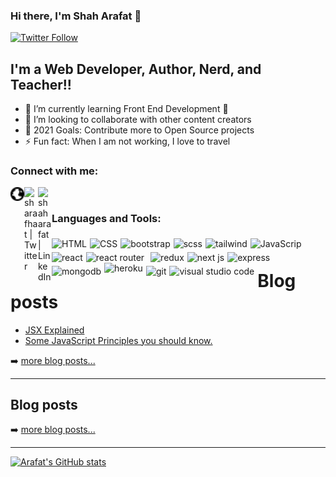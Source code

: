 ### Hi there, I'm Shah Arafat 👋

[![Twitter Follow](https://img.shields.io/twitter/follow/sharafhat?color=%231DA1F2&label=Twitter&style=flat-square)](https://twitter.com/sharafhat?ref_src=twsrc%5Etfw)

## I'm a Web Developer, Author, Nerd, and Teacher!!

- 🌱 I’m currently learning Front End Development 🤣
- 👯 I’m looking to collaborate with other content creators
- 🥅 2021 Goals: Contribute more to Open Source projects
- ⚡ Fun fact: When I am not working, I love to travel

### Connect with me:

[<img align="left" alt="shaharafat.info" width="22px" src="https://raw.githubusercontent.com/iconic/open-iconic/master/svg/globe.svg" />][website]
[<img align="left" alt="sharafhat | Twitter" width="22px" src="https://cdn.jsdelivr.net/npm/simple-icons@v3/icons/twitter.svg" />][twitter]
[<img align="left" alt="shah arafat | LinkedIn" width="22px" src="https://cdn.jsdelivr.net/npm/simple-icons@v3/icons/linkedin.svg" />][linkedin]

<br />

### Languages and Tools:

<img align="left" alt="HTML" style="margin-right: 5px; margin-top: 5px" src="https://img.shields.io/badge/HTML5-E34F26?style=for-the-badge&logo=html5&logoColor=white" />
<img align="left" alt="CSS" style="margin-right: 5px; margin-top: 5px" src="https://img.shields.io/badge/CSS3-1572B6?style=for-the-badge&logo=css3&logoColor=white" />
<img align="left" alt="bootstrap" style="margin-right: 5px; margin-top: 5px" src="https://img.shields.io/badge/Bootstrap-563D7C?style=for-the-badge&logo=bootstrap&logoColor=white" />
<img align="left" alt="scss" style="margin-right: 5px; margin-top: 5px" src="https://img.shields.io/badge/Sass-CC6699?style=for-the-badge&logo=sass&logoColor=white" />
<img align="left" alt="tailwind" style="margin-right: 5px; margin-top: 5px" src="https://img.shields.io/badge/Tailwind_CSS-38B2AC?style=for-the-badge&logo=tailwind-css&logoColor=white" />
<img align="left" alt="JavaScrip" style="margin-right: 5px; margin-top: 5px" src="https://img.shields.io/badge/JavaScript-F7DF1E?style=for-the-badge&logo=javascript&logoColor=black" />
<img align="left" alt="react" style="margin-right: 5px; margin-top: 5px" src="https://img.shields.io/badge/React-20232A?style=for-the-badge&logo=react&logoColor=61DAFB" />
<img align="left" style="margin-right:5px; margin-top: 5px" alt="react router" src="https://img.shields.io/badge/React_Router-CA4245?style=for-the-badge&logo=react-router&logoColor=white" />
<img align="left" alt="" style="margin-right: 5px; margin-top: 5px" src="https://img.shields.io/badge/styled--components-DB7093?style=for-the-badge&logo=styled-components&logoColor=white" />
<img align="left" alt="redux" style="margin-right: 5px; margin-top: 5px" src="https://img.shields.io/badge/Redux-593D88?style=for-the-badge&logo=redux&logoColor=white" />
<img align="left" alt="next js" style="margin-right: 5px; margin-top: 5px" src="https://img.shields.io/badge/next.js-000000?style=for-the-badge&logo=next.js&logoColor=white" />
<img align="left" alt="express" style="margin-right: 5px; margin-top: 5px" src="https://img.shields.io/badge/Express.js-404D59?style=for-the-badge&logo=express&logoColor=white" />
<img align="left" style="margin-right: 5px; margin-top: 5px" alt="mongodb" src="https://img.shields.io/badge/MongoDB-4EA94B?style=for-the-badge&logo=mongodb&logoColor=white" />
<img align="left" style="margin-right:5px" alt="heroku" src="https://img.shields.io/badge/Heroku-430098?style=for-the-badge&logo=heroku&logoColor=white" />
<img align="left" style="margin-right: 5px; margin-top: 5px" alt="git" src="https://img.shields.io/badge/Git-F05032?style=for-the-badge&logo=git&logoColor=white" />
<img align="left" style="margin-right: 5px; margin-top: 5px" alt="visual studio code" src="https://img.shields.io/badge/Visual_Studio_Code-0078D4?style=for-the-badge&logo=visual%20studio%20code&logoColor=white" />

<br />

# Blog posts

<!-- BLOG-POST-LIST:START -->

- [JSX Explained](https://dev.to/shaharafat/jsx-explained-3i51)
- [Some JavaScript Principles you should know.](https://dev.to/shaharafat/some-javascript-principles-you-should-know-22il)
<!-- BLOG-POST-LIST:END -->

➡️ [more blog posts...](https://codestackr.com)

---

## Blog posts

<!-- BLOG-POST-LIST:START -->
<!-- BLOG-POST-LIST:END -->

➡️ [more blog posts...](https://dev.to/shaharafat)

---

[![Arafat's GitHub stats](https://github-readme-stats.vercel.app/api?username=shaharafat&hide=contribs,prs&show_icons=true&theme=radical)](https://github.com/shaharafat/github-readme-stats)

[website]: https://shaharafat.info
[twitter]: https://twitter.com/sharafhat
[linkedin]: https://linkedin.com/in/shah-arafat
